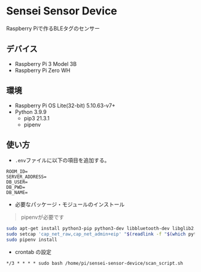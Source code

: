 # Sensei Sensor Device
Raspberry Piで作るBLEタグのセンサー

## デバイス

- Raspberry Pi 3 Model 3B
- Raspberry Pi Zero WH

## 環境

- Raspberry Pi OS Lite(32-bit) 5.10.63-v7+
- Python 3.9.9
    - pip3 21.3.1
    - pipenv

## 使い方

- `.env`ファイルに以下の項目を追加する。

```.env
ROOM_ID=
SERVER_ADDRESS=
DB_USER=
DB_PWD=
DB_NAME=
```

- 必要なパッケージ・モジュールのインストール

> pipenvが必要です

```sh
sudo apt-get install python3-pip python3-dev libbluetooth-dev libglib2.0-dev libcap2-bin
sudo setcap 'cap_net_raw,cap_net_admin+eip' "$(readlink -f "$(which python3)")"
sudo pipenv install
```

- crontab の設定

```
*/3 * * * * sudo bash /home/pi/sensei-sensor-device/scan_script.sh
```